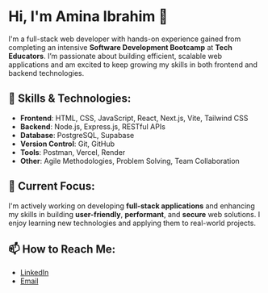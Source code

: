 # Hi, I'm Amina Ibrahim 👋

I'm a full-stack web developer with hands-on experience gained from completing an intensive **Software Development Bootcamp** at **Tech Educators**. I’m passionate about building efficient, scalable web applications and am excited to keep growing my skills in both frontend and backend technologies.

## 🚀 Skills & Technologies:

- **Frontend**: HTML, CSS, JavaScript, React, Next.js, Vite, Tailwind CSS
- **Backend**: Node.js, Express.js, RESTful APIs
- **Database**: PostgreSQL, Supabase
- **Version Control**: Git, GitHub
- **Tools**: Postman, Vercel, Render
- **Other**: Agile Methodologies, Problem Solving, Team Collaboration

## 🌱 Current Focus:
I'm actively working on developing **full-stack applications** and enhancing my skills in building **user-friendly**, **performant**, and **secure** web solutions. I enjoy learning new technologies and applying them to real-world projects.

## 📫 How to Reach Me:
- [LinkedIn](https://www.linkedin.com/in/amina-ibrahim-78944623b/)
- [Email](mailto:amina7585@gmail.com)

